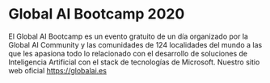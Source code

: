 # Global AI Bootcamp 2020

El Global AI Bootcamp es un evento gratuito de un día organizado por la Global AI Community y las comunidades de 124 localidades del mundo a las que les apasiona todo lo relacionado con el desarrollo de soluciones de Inteligencia Artificial con el stack de tecnologías de Microsoft. Nuestro sitio web oficial https://globalai.es
